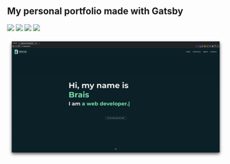 ## My personal portfolio made with Gatsby


![](https://img.shields.io/netlify/8e8c1326-c6a2-4e67-86ad-bcb6f68b3e4c?label=Netlify&logo=Netlify&style=flat-square)
![](https://img.shields.io/github/repo-size/BraisC/braiscao.dev?logo=github&style=flat-square)
![](https://img.shields.io/website?label=Status&logo=website&style=flat-square&up_message=Online&url=https%3A%2F%2Fbraiscao.dev)
![](https://img.shields.io/badge/Powered%20by-Gatsby-%23b17acc?logo=gatsby&style=flat-square&logoColor=%23b17acc)

[![Thumbnail](https://github.com/BraisC/braiscao.dev/blob/master/thumbnail.png?raw=true)](https://braiscao.dev)

